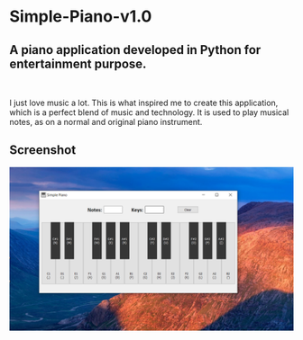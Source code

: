 # Simple-Piano-v1.0
## A piano application developed in Python for entertainment purpose.
<br>

I just love music a lot. This is what inspired me to create this application, which is a perfect blend of music and technology. It is used to play musical notes, as on a normal and original piano instrument.

## Screenshot
<img src="ss/piano_ss.png">
